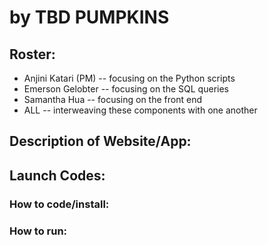 # <Project Name> by TBD PUMPKINS

## Roster:
 * Anjini Katari (PM) -- focusing on the Python scripts
 * Emerson Gelobter -- focusing on the SQL queries
 * Samantha Hua -- focusing on the front end
 * ALL -- interweaving these components with one another

## Description of Website/App:

## Launch Codes:
### How to code/install:
### How to run:
